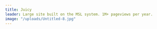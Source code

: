 ```yaml
---
title: Juicy
leader: Large site built on the MSL system. 1M+ pageviews per year.
image: "/uploads/Untitled-8.jpg"
---
```


